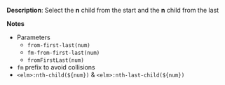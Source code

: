 __Description__: Select the **n** child from the start and the **n** child from the last

__Notes__

+ Parameters
    * `from-first-last(num)`
    * `fm-from-first-last(num)`
    * `fromFirstLast(num)`
+ `fm` prefix to avoid collisions
+ `<elm>:nth-child(${num})` & `<elm>:nth-last-child(${num})`